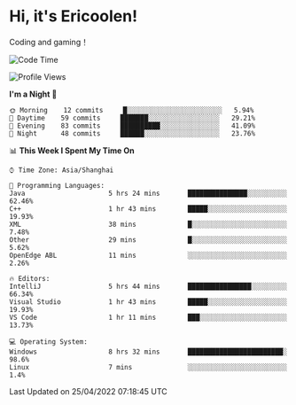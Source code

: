 # Hi, it's Ericoolen!
Coding and gaming！

<!--START_SECTION:waka-->
![Code Time](http://img.shields.io/badge/Code%20Time-219%20hrs%2036%20mins-blue)

![Profile Views](http://img.shields.io/badge/Profile%20Views-2-blue)

**I'm a Night 🦉** 

```text
🌞 Morning    12 commits     █░░░░░░░░░░░░░░░░░░░░░░░░   5.94% 
🌆 Daytime    59 commits     ███████░░░░░░░░░░░░░░░░░░   29.21% 
🌃 Evening    83 commits     ██████████░░░░░░░░░░░░░░░   41.09% 
🌙 Night      48 commits     ██████░░░░░░░░░░░░░░░░░░░   23.76%

```


📊 **This Week I Spent My Time On** 

```text
⌚︎ Time Zone: Asia/Shanghai

💬 Programming Languages: 
Java                     5 hrs 24 mins       ███████████████░░░░░░░░░░   62.46% 
C++                      1 hr 43 mins        █████░░░░░░░░░░░░░░░░░░░░   19.93% 
XML                      38 mins             █░░░░░░░░░░░░░░░░░░░░░░░░   7.48% 
Other                    29 mins             █░░░░░░░░░░░░░░░░░░░░░░░░   5.62% 
OpenEdge ABL             11 mins             ░░░░░░░░░░░░░░░░░░░░░░░░░   2.26%

🔥 Editors: 
IntelliJ                 5 hrs 44 mins       ████████████████░░░░░░░░░   66.34% 
Visual Studio            1 hr 43 mins        █████░░░░░░░░░░░░░░░░░░░░   19.93% 
VS Code                  1 hr 11 mins        ███░░░░░░░░░░░░░░░░░░░░░░   13.73%

💻 Operating System: 
Windows                  8 hrs 32 mins       ████████████████████████░   98.6% 
Linux                    7 mins              ░░░░░░░░░░░░░░░░░░░░░░░░░   1.4%

```


 Last Updated on 25/04/2022 07:18:45 UTC
<!--END_SECTION:waka-->

